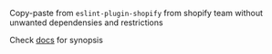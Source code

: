 Copy-paste from `eslint-plugin-shopify` from shopify team without unwanted dependensies and restrictions

Check [docs](docs/rules/jquery-dollar-sign-reference.md) for synopsis